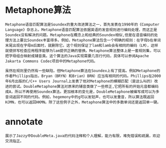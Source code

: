 # Metaphone算法
    
    Metaphone语音匹配算法是Soundex的重大改进算法之一，首先发表在1990年的《Computer Language》杂志上。Metaphone语音匹配算法依据英语的发音规则进行编码处理，而这正是Soundex没有解决的问题。Metaphone在概念上和经典的Soundex相似,但是在语音编码的处理方法上要比Soundex丰富得多。例如，Metaphone算法包含一个明确的规则：在字母b在单词末尾出现在字母m后面时，就删除它。这个规则保证了lam和lamb会有相同的编码（LM），这样就使拼写检查应用程序能够为lam提供正确的替换。Metaphone算法整体上是一套规则集，可以把字母组合映射成辅音类。这个算法的Java实现需要几百行代码，具体可以参阅Apache Jakarta Commons Codec项目中的Metaphone代码。
    
    虽然在规则里仍然有一些缺陷，但Metaphone算法在Soundex上有了提高。例如Metaphone的作者Phillips指出，Bryan（BRYN）和Brian）BRN）应当有相同的代码。Phillips在2000年6月出版的C/C++ Users Journal上发表了他对Metaphone的模糊匹配（是这么叫的）改进的尝试。DoubleMetaphone算法对原来的辅音类做了一些修正,它把所有的开始元音都编码成A，所以不再使用Soundex算法。更加根本的变化是，DoubleMetaphone被编写成可以为多音词返回不同的代码。例如，hegemony中的g可以发轻声，也可以发重音，所以算法既返回HJMN，也可以返回HKMN。除了这些例子之外，Metaphone算法中的多数单词还是返回单一键。



# annotate

    展示了Jazzy中DoubleMeta.java的代码注释和个人理解，能力有限，难免错误和疏漏，欢迎交流指正。

